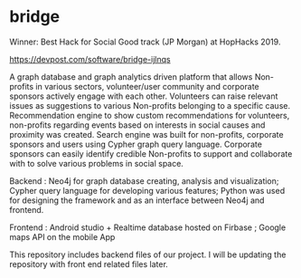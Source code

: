 # bridge

 Winner: Best Hack for Social Good track (JP Morgan) at HopHacks 2019. 
 
 https://devpost.com/software/bridge-ijlnqs

 A graph database and graph analytics driven platform that allows Non-profits in various sectors, volunteer/user community and corporate sponsors actively engage with each other. Volunteers can raise relevant issues as suggestions to various Non-profits belonging to a specific cause. Recommendation engine to show custom recommendations for volunteers, non-profits regarding events based on interests in social causes and proximity was created. Search engine was built for non-profits, corporate sponsors and users using Cypher graph query language. Corporate sponsors can easily identify credible Non-profits to support and collaborate with to solve various problems in social space. 


 Backend : Neo4j for graph database creating, analysis and visualization; Cypher query language for developing various features; Python was used for designing the framework and as an interface between Neo4j and frontend.

 Frontend : Android studio + Realtime database hosted on Firbase ; Google maps API on the mobile App


 This repository includes backend files of our project. I will be updating the repository with front end related files later. 
